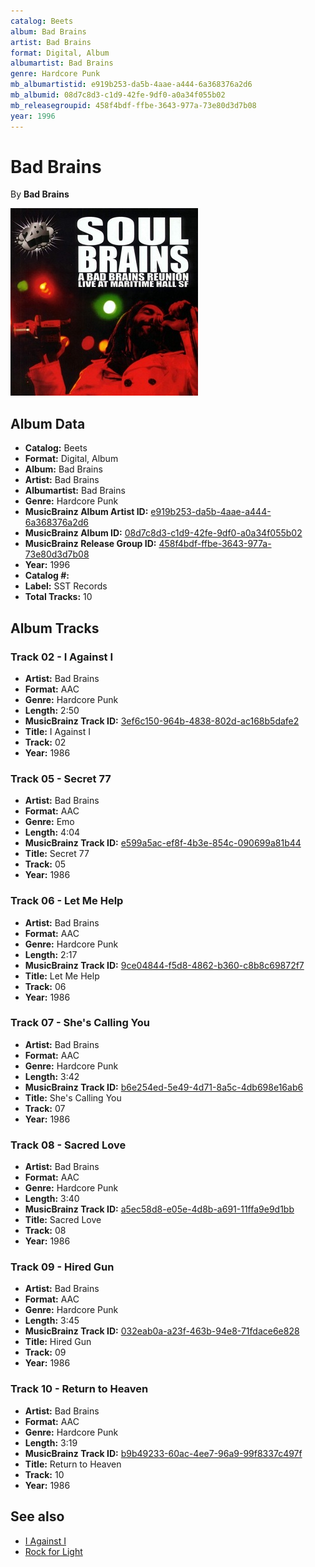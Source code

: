 ```yaml
---
catalog: Beets
album: Bad Brains
artist: Bad Brains
format: Digital, Album
albumartist: Bad Brains
genre: Hardcore Punk
mb_albumartistid: e919b253-da5b-4aae-a444-6a368376a2d6
mb_albumid: 08d7c8d3-c1d9-42fe-9df0-a0a34f055b02
mb_releasegroupid: 458f4bdf-ffbe-3643-977a-73e80d3d7b08
year: 1996
---
```


# Bad Brains

By **Bad Brains**

![](../../assets/beetscovers/Bad_Brains-Bad_Brains.jpg)

## Album Data

- **Catalog:** Beets
- **Format:** Digital, Album
- **Album:** Bad Brains
- **Artist:** Bad Brains
- **Albumartist:** Bad Brains
- **Genre:** Hardcore Punk
- **MusicBrainz Album Artist ID:** [e919b253-da5b-4aae-a444-6a368376a2d6](https://musicbrainz.org/artist/e919b253-da5b-4aae-a444-6a368376a2d6)
- **MusicBrainz Album ID:** [08d7c8d3-c1d9-42fe-9df0-a0a34f055b02](https://musicbrainz.org/release/08d7c8d3-c1d9-42fe-9df0-a0a34f055b02)
- **MusicBrainz Release Group ID:** [458f4bdf-ffbe-3643-977a-73e80d3d7b08](https://musicbrainz.org/release-group/458f4bdf-ffbe-3643-977a-73e80d3d7b08)
- **Year:** 1996
- **Catalog #:** 
- **Label:** SST Records
- **Total Tracks:** 10

## Album Tracks

### Track 02 - I Against I

- **Artist:** Bad Brains
- **Format:** AAC
- **Genre:** Hardcore Punk
- **Length:** 2:50
- **MusicBrainz Track ID:** [3ef6c150-964b-4838-802d-ac168b5dafe2](https://musicbrainz.org/recording/3ef6c150-964b-4838-802d-ac168b5dafe2)
- **Title:** I Against I
- **Track:** 02
- **Year:** 1986

### Track 05 - Secret 77

- **Artist:** Bad Brains
- **Format:** AAC
- **Genre:** Emo
- **Length:** 4:04
- **MusicBrainz Track ID:** [e599a5ac-ef8f-4b3e-854c-090699a81b44](https://musicbrainz.org/recording/e599a5ac-ef8f-4b3e-854c-090699a81b44)
- **Title:** Secret 77
- **Track:** 05
- **Year:** 1986

### Track 06 - Let Me Help

- **Artist:** Bad Brains
- **Format:** AAC
- **Genre:** Hardcore Punk
- **Length:** 2:17
- **MusicBrainz Track ID:** [9ce04844-f5d8-4862-b360-c8b8c69872f7](https://musicbrainz.org/recording/9ce04844-f5d8-4862-b360-c8b8c69872f7)
- **Title:** Let Me Help
- **Track:** 06
- **Year:** 1986

### Track 07 - She's Calling You

- **Artist:** Bad Brains
- **Format:** AAC
- **Genre:** Hardcore Punk
- **Length:** 3:42
- **MusicBrainz Track ID:** [b6e254ed-5e49-4d71-8a5c-4db698e16ab6](https://musicbrainz.org/recording/b6e254ed-5e49-4d71-8a5c-4db698e16ab6)
- **Title:** She's Calling You
- **Track:** 07
- **Year:** 1986

### Track 08 - Sacred Love

- **Artist:** Bad Brains
- **Format:** AAC
- **Genre:** Hardcore Punk
- **Length:** 3:40
- **MusicBrainz Track ID:** [a5ec58d8-e05e-4d8b-a691-11ffa9e9d1bb](https://musicbrainz.org/recording/a5ec58d8-e05e-4d8b-a691-11ffa9e9d1bb)
- **Title:** Sacred Love
- **Track:** 08
- **Year:** 1986

### Track 09 - Hired Gun

- **Artist:** Bad Brains
- **Format:** AAC
- **Genre:** Hardcore Punk
- **Length:** 3:45
- **MusicBrainz Track ID:** [032eab0a-a23f-463b-94e8-71fdace6e828](https://musicbrainz.org/recording/032eab0a-a23f-463b-94e8-71fdace6e828)
- **Title:** Hired Gun
- **Track:** 09
- **Year:** 1986

### Track 10 - Return to Heaven

- **Artist:** Bad Brains
- **Format:** AAC
- **Genre:** Hardcore Punk
- **Length:** 3:19
- **MusicBrainz Track ID:** [b9b49233-60ac-4ee7-96a9-99f8337c497f](https://musicbrainz.org/recording/b9b49233-60ac-4ee7-96a9-99f8337c497f)
- **Title:** Return to Heaven
- **Track:** 10
- **Year:** 1986


## See also

- [I Against I](I_Against_I.md)
- [Rock for Light](Rock_for_Light.md)
